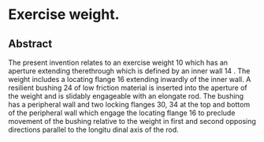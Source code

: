 # Exercise weight.

## Abstract
The present invention relates to an exercise weight 10 which has an aperture extending therethrough which is defined by an inner wall 14 . The weight includes a locating flange 16 extending inwardly of the inner wall. A resilient bushing 24 of low friction material is inserted into the aperture of the weight and is slidably engageable with an elongate rod. The bushing has a peripheral wall and two locking flanges 30, 34 at the top and bottom of the peripheral wall which engage the locating flange 16 to preclude movement of the bushing relative to the weight in first and second opposing directions parallel to the longitu dinal axis of the rod.